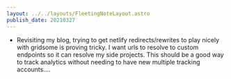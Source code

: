 ```yaml
---
layout: ../../layouts/FleetingNoteLayout.astro
publish_date: 20210327
---
```


- Revisiting my blog, trying to get netlify redirects/rewrites to play nicely with gridsome is proving tricky. I want urls to resolve to custom endpoints so it can resolve my side projects. This should be a good way to track analytics without needing to have new multiple tracking accounts....

